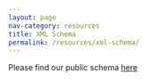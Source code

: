 ```yaml
---
layout: page
nav-category: resources
title: XML Schema
permalink: /resources/xml-schema/
---
```


Please find our public schema 
<a href="http://www.earthtimetestsite.com/projects/upb/public_data/XSD/" target="_blank">here</a>
